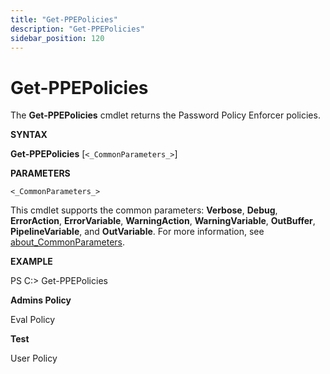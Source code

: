 ```yaml
---
title: "Get-PPEPolicies"
description: "Get-PPEPolicies"
sidebar_position: 120
---
```


# Get-PPEPolicies

The **Get-PPEPolicies** cmdlet returns the Password Policy Enforcer policies.

**SYNTAX**

**Get-PPEPolicies** [`<_CommonParameters_>`]

**PARAMETERS**

`<_CommonParameters_>`

This cmdlet supports the common parameters: **Verbose**, **Debug**, **ErrorAction**,
**ErrorVariable**, **WarningAction**, **WarningVariable**, **OutBuffer**, **PipelineVariable**, and
**OutVariable**. For more information, see [about_CommonParameters](https://learn.microsoft.com/en-us/powershell/module/microsoft.powershell.core/about/about_commonparameters?view=powershell-7.5).

**EXAMPLE**

PS C:\> Get-PPEPolicies

**Admins Policy**

Eval Policy

**Test**

User Policy
